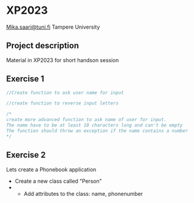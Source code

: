 # XP2023
Mika.saari@tuni.fi
Tampere University

## Project description
Material in XP2023 for short handson session

## Exercise 1
```Java
//Create function to ask user name for input

//create function to reverse input letters

/*
create more advanced function to ask name of user for input. 
The name have to be at least 10 characters long and can't be empty
The function should throw an exception if the name contains a number
*/
```

## Exercise 2
Lets create a Phonebook application

* Create a new class called "Person"
* * Add attributes to the class: name, phonenumber


